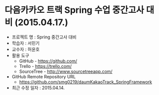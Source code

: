 # 다음카카오 트랙 Spring 수업 중간고사 대비 (2015.04.17.)

* 프로젝트 명 : Spring 중간고사 대비
* 학습자 : 서민기
* 교수자 : 허윤호
* 활용 도구
  * GitHub	- https://github.com/
  * Trello - https://trello.com/
  * SourceTree - http://www.sourcetreeapp.com/
* GitHub Remote Repository URL
  * https://github.com/smg0219/daumKakaoTrack_SpringFramework
* 최근 수정 일자 : 2015.04.14.
